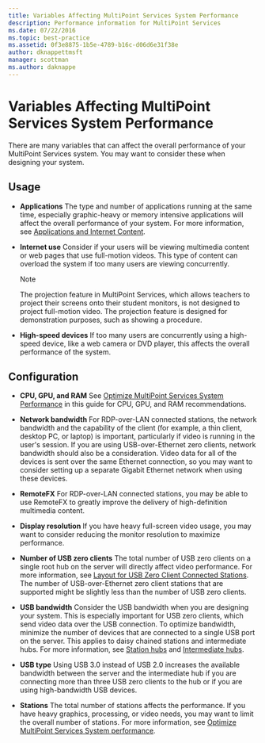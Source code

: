 ```yaml
---
title: Variables Affecting MultiPoint Services System Performance
description: Performance information for MultiPoint Services
ms.date: 07/22/2016
ms.topic: best-practice
ms.assetid: 0f3e8875-1b5e-4789-b16c-d06d6e31f38e
author: dknappettmsft
manager: scottman
ms.author: daknappe
---
```

# Variables Affecting MultiPoint Services System Performance
There are many variables that can affect the overall performance of your MultiPoint Services system. You may want to consider these when designing your system.

## Usage

-   **Applications** The type and number of applications running at the same time, especially graphic\-heavy or memory intensive applications will affect the overall performance of your system. For more information, see [Applications and Internet Content](hardware-and-performance-recommendations.md#applications-and-internet-content).

-   **Internet use** Consider if your users will be viewing multimedia content or web pages that use full-motion videos. This type of content can overload the system if too many users are viewing concurrently.

    > [!NOTE]
    > The projection feature in MultiPoint Services, which allows teachers to project their screens onto their student monitors, is not designed to project full-motion video. The projection feature is designed for demonstration purposes, such as showing a procedure.

-   **High-speed devices** If too many users are concurrently using a high-speed device, like a web camera or DVD player, this affects the overall performance of the system.

## Configuration

-   **CPU, GPU, and RAM** See [Optimize MultiPoint Services System Performance](hardware-and-performance-recommendations.md#optimize-multipoint-services-system-performance) in this guide for CPU, GPU, and RAM recommendations.
-   **Network bandwidth** For RDP-over-LAN connected stations, the network bandwidth and the capability of the client (for example, a thin client, desktop PC, or laptop) is important, particularly if video is running in the user's session. If you are using USB-over-Ethernet zero clients, network bandwidth should also be a consideration. Video data for all of the devices is sent over the same Ethernet connection, so you may want to consider setting up a separate Gigabit Ethernet network when using these devices.
-   **RemoteFX** For RDP-over-LAN connected stations, you may be able to use RemoteFX to greatly improve the delivery of high-definition multimedia content.
-   **Display resolution** If you have heavy full-screen video usage, you may want to consider reducing the monitor resolution to maximize performance.
-   **Number of USB zero clients** The total number of USB zero clients on a single root hub on the server will directly affect video performance. For more information, see [Layout for USB Zero Client Connected Stations](MultiPoint-services-Site-Planning.md#layout-for-usb-zero-client-connected-stations). The number of USB-over-Ethernet zero client stations that are supported might be slightly less than the number of USB zero clients.
-   **USB bandwidth** Consider the USB bandwidth when you are designing your system.  This is especially important for USB zero clients, which send video data over the USB connection. To optimize bandwidth, minimize the number of devices that are connected to a single USB port on the server. This applies to daisy chained stations and intermediate hubs. For more information, see [Station hubs](MultiPoint-services-Site-Planning.md#station-hubs) and [Intermediate hubs](MultiPoint-services-Site-Planning.md#intermediate-hubs).

-   **USB type** Using USB 3.0 instead of USB 2.0 increases the available bandwidth between the server and the intermediate hub if you are connecting more than three USB zero clients to the hub or if you are using high-bandwidth USB devices.

-   **Stations** The total number of stations affects the performance. If you have heavy graphics, processing, or video needs, you may want to limit the overall number of stations. For more information, see [Optimize MultiPoint Services System performance](hardware-and-performance-recommendations.md#optimize-multipoint-services-system-performance).
